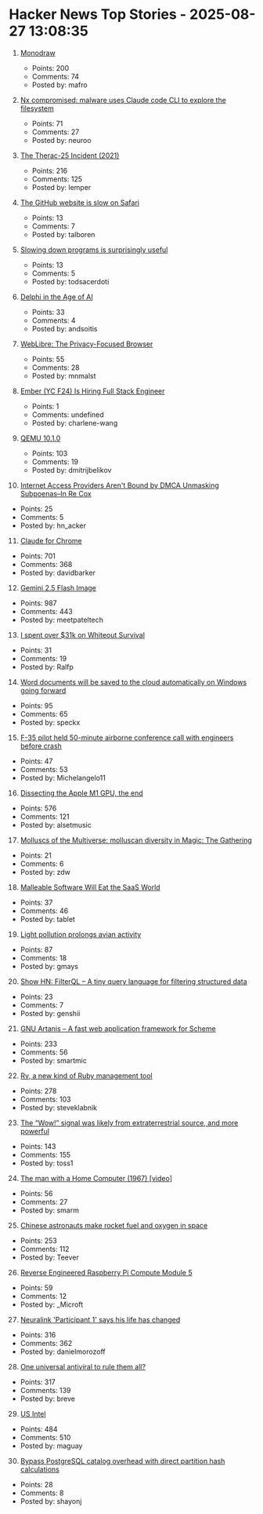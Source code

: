 # Hacker News Top Stories - 2025-08-27 13:08:35

1. [Monodraw](https://monodraw.helftone.com/)
   - Points: 200
   - Comments: 74
   - Posted by: mafro

2. [Nx compromised: malware uses Claude code CLI to explore the filesystem](https://semgrep.dev/blog/2025/security-alert-nx-compromised-to-steal-wallets-and-credentials/)
   - Points: 71
   - Comments: 27
   - Posted by: neuroo

3. [The Therac-25 Incident (2021)](https://thedailywtf.com/articles/the-therac-25-incident)
   - Points: 216
   - Comments: 125
   - Posted by: lemper

4. [The GitHub website is slow on Safari](https://github.com/orgs/community/discussions/170758)
   - Points: 13
   - Comments: 7
   - Posted by: talboren

5. [Slowing down programs is surprisingly useful](https://stefan-marr.de/2025/08/how-to-slow-down-a-program/)
   - Points: 13
   - Comments: 5
   - Posted by: todsacerdoti

6. [Delphi in the Age of AI](https://learndelphi.org/delphi-ai-ultimate-guide/)
   - Points: 33
   - Comments: 4
   - Posted by: andsoitis

7. [WebLibre: The Privacy-Focused Browser](https://docs.weblibre.eu/)
   - Points: 55
   - Comments: 28
   - Posted by: mnmalst

8. [Ember (YC F24) Is Hiring Full Stack Engineer](https://www.ycombinator.com/companies/ember/jobs/OTB0qby-full-stack-engineering-intern-summer-2026)
   - Points: 1
   - Comments: undefined
   - Posted by: charlene-wang

9. [QEMU 10.1.0](https://wiki.qemu.org/ChangeLog/10.1)
   - Points: 103
   - Comments: 19
   - Posted by: dmitrijbelikov

10. [Internet Access Providers Aren't Bound by DMCA Unmasking Subpoenas–In Re Cox](https://blog.ericgoldman.org/archives/2025/08/internet-access-providers-arent-bound-by-dmca-unmasking-subpoenas-in-re-cox.htm)
   - Points: 25
   - Comments: 5
   - Posted by: hn_acker

11. [Claude for Chrome](https://www.anthropic.com/news/claude-for-chrome)
   - Points: 701
   - Comments: 368
   - Posted by: davidbarker

12. [Gemini 2.5 Flash Image](https://developers.googleblog.com/en/introducing-gemini-2-5-flash-image/)
   - Points: 987
   - Comments: 443
   - Posted by: meetpateltech

13. [I spent over $31k on Whiteout Survival](https://old.reddit.com/r/whiteoutsurvival/comments/1hki2e9/i_spent_over_31900_on_whiteout_survivalheres_why/)
   - Points: 31
   - Comments: 19
   - Posted by: Ralfp

14. [Word documents will be saved to the cloud automatically on Windows going forward](https://www.ghacks.net/2025/08/27/your-word-documents-will-be-saved-to-the-cloud-automatically-on-windows-going-forward/)
   - Points: 95
   - Comments: 65
   - Posted by: speckx

15. [F-35 pilot held 50-minute airborne conference call with engineers before crash](https://www.cnn.com/2025/08/27/us/alaska-f-35-crash-accident-report-hnk-ml)
   - Points: 47
   - Comments: 53
   - Posted by: Michelangelo11

16. [Dissecting the Apple M1 GPU, the end](https://rosenzweig.io/blog/asahi-gpu-part-n.html)
   - Points: 576
   - Comments: 121
   - Posted by: alsetmusic

17. [Molluscs of the Multiverse: molluscan diversity in Magic: The Gathering](https://jgeekstudies.org/2025/08/24/molluscs-of-the-multiverse-molluscan-diversity-in-magic-the-gathering/)
   - Points: 21
   - Comments: 6
   - Posted by: zdw

18. [Malleable Software Will Eat the SaaS World](https://www.mdubakov.me/malleable-software-will-eat-the-saas-world/)
   - Points: 37
   - Comments: 46
   - Posted by: tablet

19. [Light pollution prolongs avian activity](https://gizmodo.com/birds-across-the-world-are-singing-all-day-for-a-disturbing-reason-2000646257)
   - Points: 87
   - Comments: 18
   - Posted by: gmays

20. [Show HN: FilterQL – A tiny query language for filtering structured data](https://github.com/adamhl8/filterql)
   - Points: 23
   - Comments: 7
   - Posted by: genshii

21. [GNU Artanis – A fast web application framework for Scheme](https://artanis.dev/index.html)
   - Points: 233
   - Comments: 56
   - Posted by: smartmic

22. [Rv, a new kind of Ruby management tool](https://andre.arko.net/2025/08/25/rv-a-new-kind-of-ruby-management-tool/)
   - Points: 278
   - Comments: 103
   - Posted by: steveklabnik

23. [The “Wow!” signal was likely from extraterrestrial source, and more powerful](https://www.iflscience.com/the-wow-signal-was-likely-from-an-extraterrestrial-source-and-more-powerful-than-we-thought-80561)
   - Points: 143
   - Comments: 155
   - Posted by: toss1

24. [The man with a Home Computer (1967) [video]](https://www.youtube.com/watch?v=w6Ka42eyudA)
   - Points: 56
   - Comments: 27
   - Posted by: smarm

25. [Chinese astronauts make rocket fuel and oxygen in space](https://www.livescience.com/space/space-exploration/chinese-astronauts-make-rocket-fuel-and-oxygen-in-space-using-1st-of-its-kind-artificial-photosynthesis)
   - Points: 253
   - Comments: 112
   - Posted by: Teever

26. [Reverse Engineered Raspberry Pi Compute Module 5](https://github.com/schlae/cm5-reveng)
   - Points: 59
   - Comments: 12
   - Posted by: _Microft

27. [Neuralink 'Participant 1' says his life has changed](https://fortune.com/2025/08/23/neuralink-participant-1-noland-arbaugh-18-months-post-surgery-life-changed-elon-musk/)
   - Points: 316
   - Comments: 362
   - Posted by: danielmorozoff

28. [One universal antiviral to rule them all?](https://www.cuimc.columbia.edu/news/one-universal-antiviral-rule-them-all)
   - Points: 317
   - Comments: 139
   - Posted by: breve

29. [US Intel](https://stratechery.com/2025/u-s-intel/)
   - Points: 484
   - Comments: 510
   - Posted by: maguay

30. [Bypass PostgreSQL catalog overhead with direct partition hash calculations](https://www.shayon.dev/post/2025/221/bypass-postgresql-catalog-overhead-with-direct-partition-hash-calculations/)
   - Points: 28
   - Comments: 8
   - Posted by: shayonj

